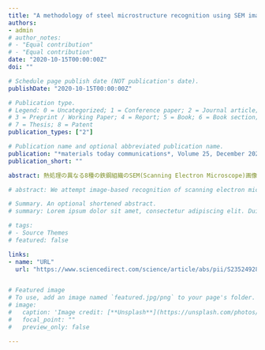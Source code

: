 ```yaml
---
title: "A methodology of steel microstructure recognition using SEM images by machine learning based on textural analysis"
authors:
- admin
# author_notes:
# - "Equal contribution"
# - "Equal contribution"
date: "2020-10-15T00:00:00Z"
doi: ""

# Schedule page publish date (NOT publication's date).
publishDate: "2020-10-15T00:00:00Z"

# Publication type.
# Legend: 0 = Uncategorized; 1 = Conference paper; 2 = Journal article;
# 3 = Preprint / Working Paper; 4 = Report; 5 = Book; 6 = Book section;
# 7 = Thesis; 8 = Patent
publication_types: ["2"]

# Publication name and optional abbreviated publication name.
publication: "*materials today communications*, Volume 25, December 2020, 101514"
publication_short: ""

abstract: 熱処理の異なる8種の鉄鋼組織のSEM(Scanning Electron Microscope)画像に対してGLCM(Gray-Level Co-occurrence Matrix)というテクスチャ特徴量を用いてGBDTで組織分類を行なった研究です。修士2年の8月から実験を行い、修論として執筆し卒業後も論文の執筆に携わり2020年10月にジャーナルに投稿しました。

# abstract: We attempt image-based recognition of scanning electron microscopy (SEM) of low-carbon steels using machine learning (ML) methodology utilizing feature extraction with textural analysis. Specimens are subjected to eight different heat treatments to generate microstructures of martensite, upper bainite, lower bainite, and these mixed structures are selected as candidates for the proposed recognition method. Additionally, two types of SEM sources, i.e. field emission (FE) and tungsten (W), are used, and the images individually apply to the classifications. To extract features, a textural analysis based on gray-level co-occurrence matrix (GLCM) is adopted based on the captured SEM images. For evaluating GLCM features, the original SEM images are cropped into 16 mini-images, and the following three recognition schemes are then applied recognize mini-images individually, recognize original image categories by majority vote on predictions of mini-images, and recognize original image by using feature averages of the mini-images for training. We also adopt two decision tree-based machine learning models of random forest (RF) and gradient boosting machine (GBM). The voting schemes for both models accomplish satisfactory accuracies of about 85% for eight steel microstructures. Especially, GBM is found to exhibit more stable performance than that of RF, as differences in accuracies between types of SEM sources are lower. In addition, differences between the SEM sources are discussed by focusing on important features estimated by these ML models, and the features from FE-SEM tend to be distributed more broadly than those of W-SEM. Although a textural value called homogeneity is commonly selected as an important feature, regardless of sources and models, the other important GLCM features exhibit different trends for both SEM sources. Models trained by FE- and W-SEM tend to prefer indices of high sensitivity with regards to local brightness differences and smoothness, respectively. Due to these differences in GLCM features and their importance, models trained with images from one SEM source cannot adequately recognize the other SEM images.

# Summary. An optional shortened abstract.
# summary: Lorem ipsum dolor sit amet, consectetur adipiscing elit. Duis posuere tellus ac convallis placerat. Proin tincidunt magna sed ex sollicitudin condimentum.

# tags:
# - Source Themes
# featured: false

links:
- name: "URL"
  url: "https://www.sciencedirect.com/science/article/abs/pii/S2352492820325253"


# Featured image
# To use, add an image named `featured.jpg/png` to your page's folder. 
# image:
#   caption: 'Image credit: [**Unsplash**](https://unsplash.com/photos/jdD8gXaTZsc)'
#   focal_point: ""
#   preview_only: false

---
```


